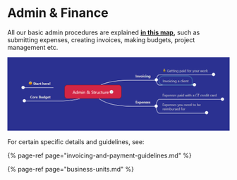 # Admin & Finance

All our basic admin procedures are explained [**in this map**](https://www.mindmeister.com/1195542438?t=LYHjk2g2DM)**,** such as submitting expenses, creating invoices, making budgets, project management etc. 

![](../../.gitbook/assets/image%20%282%29.png)

For certain specific details and guidelines, see: 

{% page-ref page="invoicing-and-payment-guidelines.md" %}

{% page-ref page="business-units.md" %}

